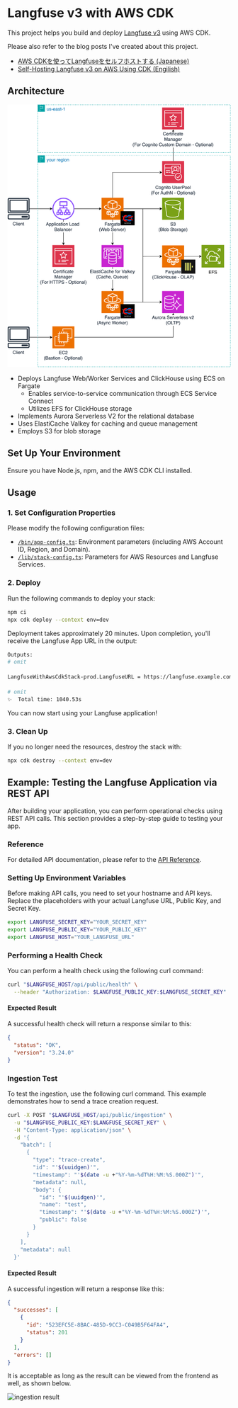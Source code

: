 # Langfuse v3 with AWS CDK

This project helps you build and deploy [Langfuse v3](https://langfuse.com/changelog/2024-12-09-Langfuse-v3-stable-release) using AWS CDK.

Please also refer to the blog posts I've created about this project.

* [AWS CDKを使ってLangfuseをセルフホストする (Japanese)](https://mazyu36.hatenablog.com/entry/2025/02/06/121259)
* [Self-Hosting Langfuse v3 on AWS Using CDK (Engilish)](https://dev.to/aws-builders/self-hosting-langfuse-v3-on-aws-using-cdk-508a)

## Architecture

![Architecture](./img/architecture.drawio.svg)

* Deploys Langfuse Web/Worker Services and ClickHouse using ECS on Fargate
  * Enables service-to-service communication through ECS Service Connect
  * Utilizes EFS for ClickHouse storage
* Implements Aurora Serverless V2 for the relational database
* Uses ElastiCache Valkey for caching and queue management
* Employs S3 for blob storage

## Set Up Your Environment

Ensure you have Node.js, npm, and the AWS CDK CLI installed.

## Usage

### 1. **Set Configuration Properties**
Please modify the following configuration files:
   * [`/bin/app-config.ts`](/bin/app-config.ts): Environment parameters (including AWS Account ID, Region, and Domain).
   * [`/lib/stack-config.ts`](/lib/stack-config.ts):  Parameters for AWS Resources and Langfuse Services.

### 2. **Deploy**
Run the following commands to deploy your stack:

```sh
npm ci
npx cdk deploy --context env=dev
```

Deployment takes approximately 20 minutes.
Upon completion, you'll receive the Langfuse App URL in the output:

```sh
Outputs:
# omit

LangfuseWithAwsCdkStack-prod.LangfuseURL = https://langfuse.example.com

# omit
✨  Total time: 1040.53s
```

You can now start using your Langfuse application!

### 3. **Clean Up**
If you no longer need the resources, destroy the stack with:

```sh
npx cdk destroy --context env=dev
```

## Example: Testing the Langfuse Application via REST API

After building your application, you can perform operational checks using REST API calls.
This section provides a step-by-step guide to testing your app.

### Reference
For detailed API documentation, please refer to the [API Reference](https://api.reference.langfuse.com/#tag/comments).

### Setting Up Environment Variables

Before making API calls, you need to set your hostname and API keys. Replace the placeholders with your actual Langfuse URL, Public Key, and Secret Key.

```sh
export LANGFUSE_SECRET_KEY="YOUR_SECRET_KEY"
export LANGFUSE_PUBLIC_KEY="YOUR_PUBLIC_KEY"
export LANGFUSE_HOST="YOUR_LANGFUSE_URL"
```

### Performing a Health Check

You can perform a health check using the following curl command:

```sh
curl "$LANGFUSE_HOST/api/public/health" \
  --header "Authorization: $LANGFUSE_PUBLIC_KEY:$LANGFUSE_SECRET_KEY"
```

#### Expected Result
A successful health check will return a response similar to this:

```json
{
  "status": "OK",
  "version": "3.24.0"
}
```

### Ingestion Test

To test the ingestion, use the following curl command.
This example demonstrates how to send a trace creation request.

```sh
curl -X POST "$LANGFUSE_HOST/api/public/ingestion" \
  -u "$LANGFUSE_PUBLIC_KEY:$LANGFUSE_SECRET_KEY" \
  -H "Content-Type: application/json" \
  -d '{
    "batch": [
      {
        "type": "trace-create",
        "id": "'$(uuidgen)'",
        "timestamp": "'$(date -u +"%Y-%m-%dT%H:%M:%S.000Z")'",
        "metadata": null,
        "body": {
          "id": "'$(uuidgen)'",
          "name": "test",
          "timestamp": "'$(date -u +"%Y-%m-%dT%H:%M:%S.000Z")'",
          "public": false
        }
      }
    ],
    "metadata": null
  }'
```

#### Expected Result
A successful ingestion will return a response like this:

```json
{
  "successes": [
    {
      "id": "523EFC5E-8BAC-485D-9CC3-C049B5F64FA4",
      "status": 201
    }
  ],
  "errors": []
}
```

It is acceptable as long as the result can be viewed from the frontend as well, as shown below.

![ingestion result](./img/ingestion_example.png)